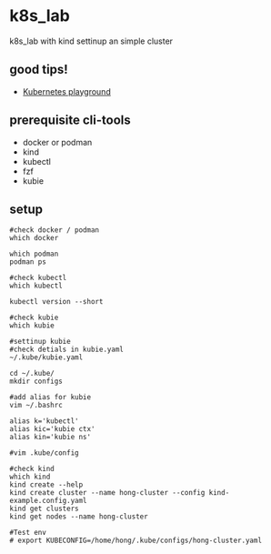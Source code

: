 # k8s_lab
k8s_lab with kind settinup an simple cluster

## good tips!

* [Kubernetes playground](https://github.com/justmeandopensource/kubernetes)

## prerequisite cli-tools

* docker or podman
* kind
* kubectl
* fzf
* kubie

## setup

```shell
#check docker / podman
which docker

which podman
podman ps

#check kubectl
which kubectl

kubectl version --short

#check kubie
which kubie

#settinup kubie
#check detials in kubie.yaml
~/.kube/kubie.yaml

cd ~/.kube/
mkdir configs

#add alias for kubie
vim ~/.bashrc

alias k='kubectl'
alias kic='kubie ctx'
alias kin='kubie ns'

#vim .kube/config

#check kind
which kind
kind create --help
kind create cluster --name hong-cluster --config kind-example.config.yaml
kind get clusters
kind get nodes --name hong-cluster

#Test env
# export KUBECONFIG=/home/hong/.kube/configs/hong-cluster.yaml
```